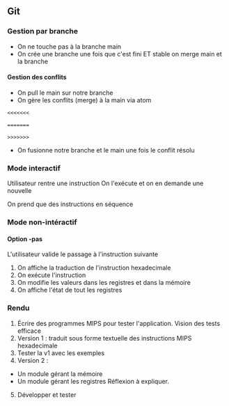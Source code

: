 ## Git

### Gestion par branche

- On ne touche pas à la branche main
- On crée une branche une fois que c'est fini ET stable on merge main et la branche

#### Gestion des conflits
- On pull le main sur notre branche
- On gère les conflits (merge) à la main via atom
```
<<<<<<<

=======

>>>>>>>
```
- On fusionne notre branche et le main une fois le conflit résolu


### Mode interactif

Utilisateur rentre une instruction
On l'exécute et on en demande une nouvelle

On prend que des instructions en séquence

### Mode non-intéractif

#### Option -pas

L'utilisateur valide le passage à l'instruction suivante

1. On affiche la traduction de l'instruction hexadecimale
2. On exécute l'instruction
3. On modifie les valeurs dans les registres et dans la mémoire
4. On affiche l'état de tout les registres

### Rendu

1. Écrire des programmes MIPS pour tester l'application. Vision des tests efficace
2. Version 1 : traduit sous forme textuelle des instructions MIPS hexadecimale
3. Tester la v1 avec les exemples
4. Version 2 :
  - Un module gérant la mémoire
  - Un module gérant les registres
  Réflexion à expliquer.
5. Développer et tester
